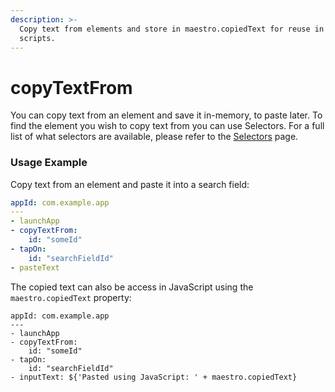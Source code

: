 ```yaml
---
description: >-
  Copy text from elements and store in maestro.copiedText for reuse in tests or
  scripts.
---
```


# copyTextFrom

You can copy text from an element and save it in-memory, to paste later. To find the element you wish to copy text from you can use Selectors. For a full list of what selectors are available, please refer to the [Selectors](../selectors.md) page.

### Usage Example

Copy text from an element and paste it into a search field:

```yaml
appId: com.example.app
---
- launchApp
- copyTextFrom:
    id: "someId"
- tapOn:
    id: "searchFieldId"
- pasteText
```

The copied text can also be access in JavaScript using the `maestro.copiedText` property:

```
appId: com.example.app
---
- launchApp
- copyTextFrom:
    id: "someId"
- tapOn:
    id: "searchFieldId"
- inputText: ${'Pasted using JavaScript: ' + maestro.copiedText}
```
